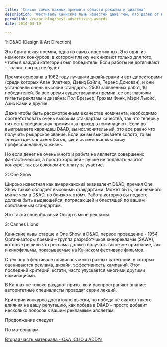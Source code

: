 ```yaml
---
title: 'Список самых важных премий в области рекалмы и дизайна'
description: 'Фестиваль Каннские Львы известен даже тем, кто далек от мира рекламы. Но кроме этого фестиваля, есть еще ряд наград, которые вручаются в этой области. 1: D&amp;AD (Design &amp; Art Direction)'
permalink: /ru/pr-blog/best-advertising-awards
date: 2014-04-19

---
```


1:  D&AD (Design & Art Direction)

Это британская премия, одна из самых престижных. Это один из немногих конкурсов, в котором планку не снижают только для того, чтобы в каждой категории был победитель. Если работы не дотягивают – значит, наград не будет.

Премия основана в 1962 году лучшими дизайнерами и арт-директорами (среди которых Алан Флетчер, Дэвид Бэйли, Теренс Донован), и они установили очень высокие стандарты. 2500 заявленных работ, 16 победителей. За все время существования премии, ее возглавляли гиганты рекламы и дизайна: Пол Брезьер, Грэхам Финк, Мэри Льюис, Азиз Ками и другие.

Даже чтобы быть рассмотренным в качестве номинанта, необходимо соответствовать очень высоким стандартам качества, так что теперь у них есть специальная премия «за проход в номинацию». Если вы выигрываете карандаш D&AD, вы исключительный, это все равно что получить рыцарское звание. Если же вы выигрываете золото, то вы теперь где-то в ранге богов, где и останетесь всю вашу профессиональную жизнь.

Но если денег не очень много и работа не является совершенно фантастической, а просто хорошей – лучше не подавать на этот конкурс, так вы сэкономите плату за участие.

2: One Show

Широко известная как американский эквивалент D&AD, премия One Show также обладает высокими стандартами. Может быть, они немного мягче чем в D&AD, но близко к этому. Работа которую вы подаете, должна быть выдающейся, потрясающей и блестящей по вашим собственным стандартам.

Это такой своеобразный Оскар в мире рекламы.

3: Cannes Lions

Каннские львы старше и One Show, и  D&AD, первое проведение -  1954. Организаторы премии – группа разработчиков кинорекламы (SAWA), которые решили что реклама должна получать такое же признание, как и кинофильмы, показываемые на Каннском фестивале фильмов.

С тех пор в фестивале появилось много разных категорий, в которых оцениваются реклама, дизайн, эффективность кампаний. Этот последний критерий, кстати, часто упускается многими другими номинациями.

В Каннах не только раздают призы, но и распространяют знание: авторитетные специалисты проводят серии лекций.

Критерии конкурса достаточно высоки, но победа не окажет такого влияния на вашу репутацию, как победа в D&AD – просто добавит несколько полосок к вашим рекламным эполетам.

Продолжение следует

По материалам <a href="https://advertising.about.com/od/advertisingglossarya/a/The-Advertising-Awards-That-Matter.htm">

Вторая часть материала <a href="/ru/pr-blog/best-advertising-awards-2">- C&A, CLIO и ADDYs</a>

